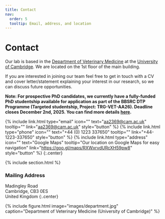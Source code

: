 ```yaml
---
title: Contact
nav:
  order: 5
  tooltip: Email, address, and location
---
```


# <i class="fas fa-envelope"></i>Contact

Our lab is based in the [Department of Veterinary Medicine](https://www.vet.cam.ac.uk/) at the [University of Cambridge](https://www.cam.ac.uk/).
We are located on the 1st floor of the main building.

If you are interested in joining our team feel free to get in touch with a CV and cover letter/statement explaining your interest in our research, so we can discuss future opportunities. 

<b>Note: For prospective PhD candidates, we currently have a fully-funded PhD studentship available for application as part of the BBSRC DTP Programme (Targeted studentship, Project: TRG-VET-AA26). Deadline closes December 2nd, 2025. You can find more details [here](https://bbsrcdtp.lifesci.cam.ac.uk/how-apply).</b>

{%
  include link.html
  type="email"
  icon=""
  text="aa2369@cam.ac.uk"
  tooltip=""
  link="aa2369@cam.ac.uk"
  style="button"
%}
{%
  include link.html
  type="phone"
  icon=""
  text="+44 (0) 1223 337650"
  tooltip=""
  link="+44-1223-337650"
  style="button"
%}
{%
  include link.html
  type="address"
  icon=""
  text="Google Maps"
  tooltip="Our location on Google Maps for easy navigation"
  link="https://goo.gl/maps/RXWxrvdURcXH59pw8"
  style="button"
%}
{:.center}

{% include section.html %}

### <i class="fas fa-mail-bulk"></i>Mailing Address

Madingley Road  
Cambridge, CB3 0ES  
United Kingdom
{:.center}

{%
  include figure.html
  image="images/department.jpg"
  caption="Department of Veterinary Medicine (University of Cambridge)"
%}
